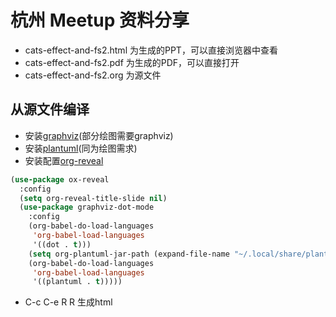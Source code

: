 # 杭州 Meetup 资料分享

+ cats-effect-and-fs2.html 为生成的PPT，可以直接浏览器中查看
+ cats-effect-and-fs2.pdf 为生成的PDF，可以直接打开
+ cats-effect-and-fs2.org 为源文件

## 从源文件编译

+ 安装[graphviz](https://www.graphviz.org)(部分绘图需要graphviz)
+ 安装[plantuml](http://plantuml.com)(同为绘图需求)
+ 安装配置[org-reveal](https://github.com/yjwen/org-reveal)
```lisp
(use-package ox-reveal
  :config
  (setq org-reveal-title-slide nil)
  (use-package graphviz-dot-mode
    :config
    (org-babel-do-load-languages
     'org-babel-load-languages
     '((dot . t)))
    (setq org-plantuml-jar-path (expand-file-name "~/.local/share/plantuml/plantuml.jar"))
    (org-babel-do-load-languages
     'org-babel-load-languages
     '((plantuml . t)))))
 ```
+ C-c C-e R R 生成html
